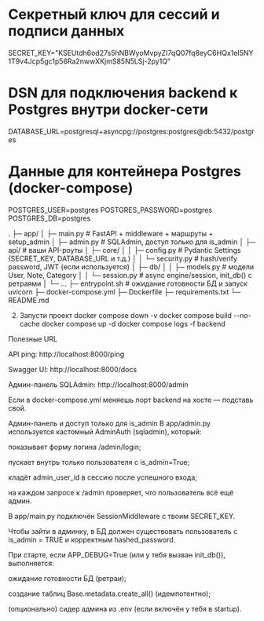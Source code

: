 # Секретный ключ для сессий и подписи данных 
SECRET_KEY="KSEUtdh6od27s5hNBWyoMvpyZI7qQ07fq8eyC6HQx1eI5NY1T9v4Jcp5gc1p56Ra2nwwXKjmS85N5LSj-2py1Q"

# DSN для подключения backend к Postgres внутри docker-сети
DATABASE_URL=postgresql+asyncpg://postgres:postgres@db:5432/postgres

# Данные для контейнера Postgres (docker-compose)
POSTGRES_USER=postgres
POSTGRES_PASSWORD=postgres
POSTGRES_DB=postgres


.
├─ app/
│  ├─ main.py                    # FastAPI + middleware + маршруты + setup_admin
│  ├─ admin.py                   # SQLAdmin, доступ только для is_admin
│  ├─ api/                       # ваши API-роуты
│  ├─ core/
│  │  ├─ config.py               # Pydantic Settings (SECRET_KEY, DATABASE_URL и т.д.)
│  │  └─ security.py             # hash/verify password, JWT (если используется)
│  ├─ db/
│  │  ├─ models.py               # модели User, Note, Category
│  │  └─ session.py              # async engine/session, init_db() c ретраями
│  └─ ...
├─ entrypoint.sh                 # ожидание готовности БД и запуск uvicorn
├─ docker-compose.yml
├─ Dockerfile
├─ requirements.txt
└─ README.md

2) Запусти проект 
docker compose down -v
docker compose build --no-cache
docker compose up -d
docker compose logs -f backend

Полезные URL

API ping: http://localhost:8000/ping

Swagger UI: http://localhost:8000/docs

Админ-панель SQLAdmin: http://localhost:8000/admin

Если в docker-compose.yml меняешь порт backend на хосте — подставь свой.


Админ-панель и доступ только для is_admin
В app/admin.py используется кастомный AdminAuth (sqladmin), который:

показывает форму логина /admin/login;

пускает внутрь только пользователя с is_admin=True;

кладёт admin_user_id в сессию после успешного входа;

на каждом запросе к /admin проверяет, что пользователь всё ещё админ.

В app/main.py подключён SessionMiddleware с твоим SECRET_KEY.

Чтобы зайти в админку, в БД должен существовать пользователь с is_admin = TRUE и корректным hashed_password.

При старте, если APP_DEBUG=True (или у тебя вызван init_db()), выполняется:

ожидание готовности БД (ретраи);

создание таблиц Base.metadata.create_all() (идемпотентно);

(опционально) сидер админа из .env (если включён у тебя в startup).



